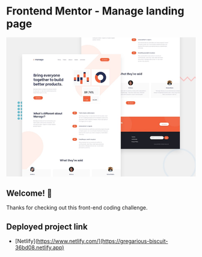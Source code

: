 # Frontend Mentor - Manage landing page

![Design preview for the Manage landing page coding challenge](./design/desktop-preview.jpg)

## Welcome! 👋

Thanks for checking out this front-end coding challenge.

## Deployed project link

- [Netlify](https://www.netlify.com/](https://gregarious-biscuit-36bd08.netlify.app)

